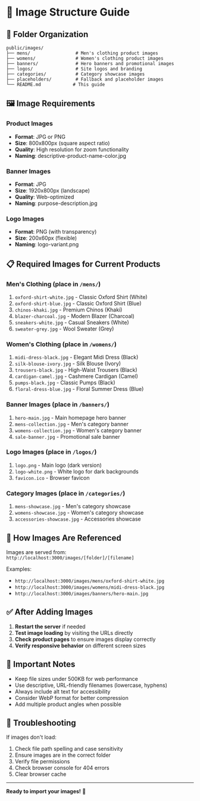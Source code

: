 # 📸 Image Structure Guide

## 📁 **Folder Organization**

```
public/images/
├── mens/                 # Men's clothing product images
├── womens/               # Women's clothing product images  
├── banners/              # Hero banners and promotional images
├── logos/                # Site logos and branding
├── categories/           # Category showcase images
├── placeholders/         # Fallback and placeholder images
└── README.md            # This guide
```

## 🖼️ **Image Requirements**

### **Product Images**
- **Format**: JPG or PNG
- **Size**: 800x800px (square aspect ratio)
- **Quality**: High resolution for zoom functionality
- **Naming**: descriptive-product-name-color.jpg

### **Banner Images**
- **Format**: JPG
- **Size**: 1920x800px (landscape)
- **Quality**: Web-optimized
- **Naming**: purpose-description.jpg

### **Logo Images**
- **Format**: PNG (with transparency)
- **Size**: 200x60px (flexible)
- **Naming**: logo-variant.png

## 📋 **Required Images for Current Products**

### **Men's Clothing** (place in `/mens/`)
1. `oxford-shirt-white.jpg` - Classic Oxford Shirt (White)
2. `oxford-shirt-blue.jpg` - Classic Oxford Shirt (Blue) 
3. `chinos-khaki.jpg` - Premium Chinos (Khaki)
4. `blazer-charcoal.jpg` - Modern Blazer (Charcoal)
5. `sneakers-white.jpg` - Casual Sneakers (White)
6. `sweater-grey.jpg` - Wool Sweater (Grey)

### **Women's Clothing** (place in `/womens/`)
1. `midi-dress-black.jpg` - Elegant Midi Dress (Black)
2. `silk-blouse-ivory.jpg` - Silk Blouse (Ivory)
3. `trousers-black.jpg` - High-Waist Trousers (Black)
4. `cardigan-camel.jpg` - Cashmere Cardigan (Camel)
5. `pumps-black.jpg` - Classic Pumps (Black)
6. `floral-dress-blue.jpg` - Floral Summer Dress (Blue)

### **Banner Images** (place in `/banners/`)
1. `hero-main.jpg` - Main homepage hero banner
2. `mens-collection.jpg` - Men's category banner
3. `womens-collection.jpg` - Women's category banner
4. `sale-banner.jpg` - Promotional sale banner

### **Logo Images** (place in `/logos/`)
1. `logo.png` - Main logo (dark version)
2. `logo-white.png` - White logo for dark backgrounds
3. `favicon.ico` - Browser favicon

### **Category Images** (place in `/categories/`)
1. `mens-showcase.jpg` - Men's category showcase
2. `womens-showcase.jpg` - Women's category showcase
3. `accessories-showcase.jpg` - Accessories showcase

## 🔗 **How Images Are Referenced**

Images are served from: `http://localhost:3000/images/[folder]/[filename]`

Examples:
- `http://localhost:3000/images/mens/oxford-shirt-white.jpg`
- `http://localhost:3000/images/womens/midi-dress-black.jpg`
- `http://localhost:3000/images/banners/hero-main.jpg`

## ✅ **After Adding Images**

1. **Restart the server** if needed
2. **Test image loading** by visiting the URLs directly
3. **Check product pages** to ensure images display correctly
4. **Verify responsive behavior** on different screen sizes

## 🚫 **Important Notes**

- Keep file sizes under 500KB for web performance
- Use descriptive, URL-friendly filenames (lowercase, hyphens)
- Always include alt text for accessibility
- Consider WebP format for better compression
- Add multiple product angles when possible

## 🔧 **Troubleshooting**

If images don't load:
1. Check file path spelling and case sensitivity
2. Ensure images are in the correct folder
3. Verify file permissions
4. Check browser console for 404 errors
5. Clear browser cache

---

**Ready to import your images!** 🎉
